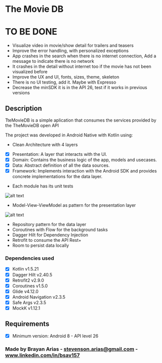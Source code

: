 # The Movie DB

# TO BE DONE
 
 - Visualize video in movie/show detail for trailers and teasers
 - Improve the error handling, with personalized exceptions
 - App crashes in the search when there is no internet connection, Add a message to indicate there is no network
 - It crashes in the detail without internet too if the movie has not been visualized before
 - Improve the UX and UI, fonts, sizes, theme, skeleton
 - There is no UI testing, add it. Maybe with Expresso
 - Decrease the minSDK it is in the API 26, test if it works in previous versions

## Description

TteMovieDB is a simple aplication that consumes the services provided by the TheMovieDB open API

The project was developed in Android Native with Kotlin using:

- Clean Architecture with 4 layers

- [x] Presentation: A layer that interacts with the UI.
- [x] Domain: Contains the business logic of the app, models and usecases.
- [x] Data: Abstract definition of all the data sources.
- [x] Framework: Implements interaction with the Android SDK and provides concrete implementations for the data layer.

- Each module has its unit tests

![alt text](https://koenig-media.raywenderlich.com/uploads/2019/06/Android-Clean-Architecture.png)

- Model-View-ViewModel as pattern for the presentation layer

![alt text](https://developer.android.com/topic/libraries/architecture/images/final-architecture.png?hl=es-419)

- Repository pattern for the data layer
- Coroutines with Flow for the background tasks
- Dagger Hilt for Dependency Injection
- Retrofit to consume the API Rest+
- Room to persist data locally

### Dependencies used

- [x] Kotlin v1.5.21
- [x] Dagger Hilt v2.40.5
- [x] Retrofit2 v2.9.0
- [x] Coroutines v1.5.0
- [x] Glide v4.12.0
- [x] Android Navigation v2.3.5
- [x] Safe Args v2.3.5
- [x] MockK v1.12.1

## Requirements

- [x] Minimum version: Android 8 - API level 26

### Made by Brayan Arias - stevenson.arias@gmail.com - www.linkedin.com/in/bsav157

 

